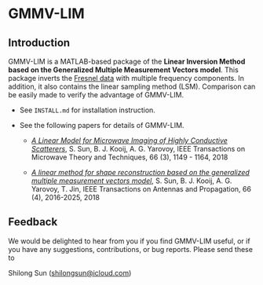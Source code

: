 GMMV-LIM
========

Introduction
------------

GMMV-LIM is a MATLAB-based package of the **Linear Inversion Method based on the Generalized Multiple Measurement Vectors model**. This package inverts the [Fresnel data](http://www.fresnel.fr/3Ddatabase/) with multiple frequency components. In addition, it also contains the linear sampling method (LSM). Comparison can be easily made to verify the advantage of GMMV-LIM. 

- See `INSTALL.md` for installation instruction.

- See the following papers for details of GMMV-LIM.

	- [*A Linear Model for Microwave Imaging of Highly Conductive Scatterers*](https://ieeexplore.ieee.org/stamp/stamp.jsp?arnumber=8123524), S. Sun, B. J. Kooij, A. G. Yarovoy, IEEE Transactions on Microwave Theory and Techniques, 66 (3), 1149 - 1164, 2018

	- [*A linear method for shape reconstruction based on the generalized multiple measurement vectors model*](https://ieeexplore.ieee.org/stamp/stamp.jsp?arnumber=8292840), S. Sun, B. J. Kooij, A. G. Yarovoy, T. Jin, IEEE Transactions on Antennas and Propagation, 66 (4), 2016-2025, 2018

Feedback
--------
We would be delighted to hear from you if you find GMMV-LIM useful, or if you have any suggestions, contributions, or bug reports. Please send these to

Shilong Sun (shilongsun@icloud.com)

